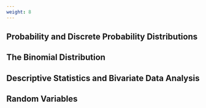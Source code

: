 ```yaml
---
weight: 8
---
```


## Probability and Discrete Probability Distributions

## The Binomial Distribution

## Descriptive Statistics and Bivariate Data Analysis

## Random Variables